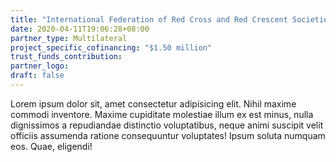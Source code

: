 ```yaml
---
title: "International Federation of Red Cross and Red Crescent Societies"
date: 2020-04-11T19:06:28+08:00
partner_type: Multilateral
project_specific_cofinancing: "$1.50 million"
trust_funds_contribution:
partner_logo:
draft: false
---
```


Lorem ipsum dolor sit, amet consectetur adipisicing elit. Nihil maxime commodi inventore. Maxime cupiditate molestiae illum ex est minus, nulla dignissimos a repudiandae distinctio voluptatibus, neque animi suscipit velit officiis assumenda ratione consequuntur voluptates! Ipsum soluta numquam eos. Quae, eligendi!

